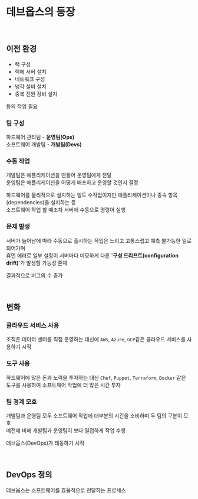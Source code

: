 # 데브옵스의 등장

<br>

## 이전 환경
- 랙 구성
- 랙에 서버 설치
- 네트워크 구성
- 냉각 설비 설치
- 중복 전원 장비 설치

등의 작업 필요

### 팀 구성
하드웨어 관리팀 - **운영팀(Ops)**  
소프트웨어 개발팀 - **개발팀(Devs)**

### 수동 작업
개발팀은 애플리케이션을 만들어 운영팀에게 전달  
운영팀은 애플리케이션을 어떻게 배포하고 운영할 것인지 결정

하드웨어를 물리적으로 설치하는 일도 수작업이지만 애플리케이션이나 종속 항목(dependencies)을 설치하는 등  
소프트웨어 작업 할 때조차 서버에 수동으로 명령어 실행

### 문제 발생
서버가 늘어남에 따라 수동으로 출시하는 작업은 느리고 고통스럽고 예측 불가능한 일로 되어가며  
휴먼 에러로 일부 설정이 서버마다 미묘하게 다른 '**구성 드리프트(configuration drift)**'가 발생할 가능성 존재

결과적으로 버그의 수 증가

<br>

## 변화
### 클라우드 서비스 사용
조직은 데이터 센터를 직접 운영하는 대신에 `AWS`, `Azure`, `GCP`같은 클라우드 서비스를 사용하기 시작

### 도구 사용
하드웨어에 많은 돈과 노력을 투자하는 대신 `Chef`, `Puppet`, `Terraform`, `Docker` 같은 도구를 사용하여 소프트웨어 작업에 더 많은 시간 투자

### 팀 경계 모호
개발팀과 운영팀 모두 소프트웨어 작업에 대부분의 시간을 소비하며 두 팀의 구분이 모호  
예전에 비해 개발팀과 운영팀이 보다 밀접하게 작업 수행

데브옵스(DevOps)가 태동하기 시작

<br>

## DevOps 정의
데브옵스는 소프트웨어를 효율적으로 전달하는 프로세스

